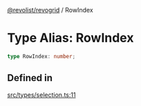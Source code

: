 [@revolist/revogrid](README.md) / RowIndex

# Type Alias: RowIndex

```ts
type RowIndex: number;
```

## Defined in

[src/types/selection.ts:11](https://github.com/revolist/revogrid/blob/ff1c29109648eb0543e674392be7b9af90d92acc/src/types/selection.ts#L11)
